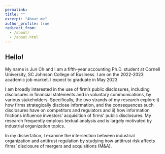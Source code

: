```yaml
---
permalink: 
title: ""
excerpt: "About me"
author_profile: true
redirect_from: 
  - /about/
  - /about.html
---
```


Hello!
------
My name is Jun Oh and I am a fifth-year accounting Ph.D. student at Cornell University, SC Johnson College of Business. 
I am on the 2022-2023 academic job market. I expect to graduate in May 2023. 

I am broadly interested in the use of firm’s public disclosures, 
including disclosures in financial statements and in voluntary communications, by various stakeholders.
Specifically, the two strands of my research explore i) 
how firms strategically disclose information, and the consequences such disclosures have on competitors and regulators and ii)
how information frictions influence investors' acquisition of firms' public disclosures. 
My research frequently employs textual analysis and is largely motivated by industrial organization topics. 

In my dissertation, I examine the intersection between industrial organization and antitrust regulation 
by studying how antitrust risk affects firms’ disclosure of mergers and acquisitions (M&A).


<script type="text/javascript" id="clustrmaps" src="//cdn.clustrmaps.com/map_v2.js?cl=ffffff&w=70&t=n&d=9JRV5Wbd8K7QnW3SdVF8TMADQ-c9Lv_3T7xsgbWgIk8&co=ffffff&cmo=ffffff&cmn=ffffff"></script>


